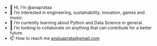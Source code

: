- 👋 Hi, I’m @anaprataa
- 👀 I’m interested in engineering, sustainability, inovation, games and music. 
- 🌱 I’m currently learning about Python and Data Science in general.
- 💞️ I’m looking to collaborate on anything that can contribute for a better future.
- 📫 How to reach me analuaprata@gmail.com

<!---
anaprataa/anaprataa is a ✨ special ✨ repository because its `README.md` (this file) appears on your GitHub profile.
You can click the Preview link to take a look at your changes.
--->
